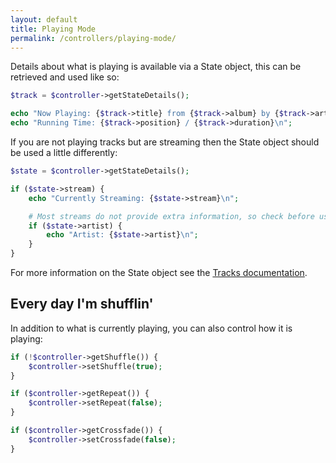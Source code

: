 ```yaml
---
layout: default
title: Playing Mode
permalink: /controllers/playing-mode/
---
```


Details about what is playing is available via a State object, this can be retrieved and used like so:

~~~php
$track = $controller->getStateDetails();

echo "Now Playing: {$track->title} from {$track->album} by {$track->artist}\n";
echo "Running Time: {$track->position} / {$track->duration}\n";
~~~


If you are not playing tracks but are streaming then the State object should be used a little differently:

~~~php
$state = $controller->getStateDetails();

if ($state->stream) {
    echo "Currently Streaming: {$state->stream}\n";

    # Most streams do not provide extra information, so check before using
    if ($state->artist) {
        echo "Artist: {$state->artist}\n";
    }
}
~~~
<p class="message-info">For more information on the State object see the <a href='../../usage/tracks/#state-details'>Tracks documentation</a>.</p>



## Every day I'm shufflin'

In addition to what is currently playing, you can also control how it is playing:

~~~php
if (!$controller->getShuffle()) {
    $controller->setShuffle(true);
}
~~~

~~~php
if ($controller->getRepeat()) {
    $controller->setRepeat(false);
}
~~~

~~~php
if ($controller->getCrossfade()) {
    $controller->setCrossfade(false);
}
~~~
